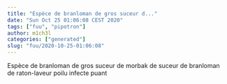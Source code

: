 ```yaml
---
title: "Espèce de branloman de gros suceur d..."
date: "Sun Oct 25 01:06:08 CEST 2020"
tags: ["fuu", "pipotron"]
author: m1ch3l
categories: ["generated"]
slug: "fuu/2020-10-25-01:06:08"
---
```


Espèce de branloman de gros suceur de morbak de suceur de branloman de raton-laveur poilu infecte puant
